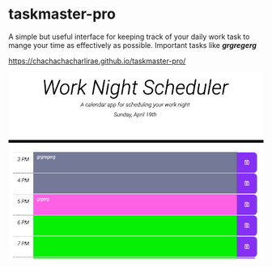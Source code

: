 # taskmaster-pro

A simple but useful interface for keeping track of your daily work task to mange your time as effectively as possible.
Important tasks like ***grgregerg***



https://chachachacharlirae.github.io/taskmaster-pro/


![Image description](https://github.com/chachachacharlirae/taskmaster-pro/blob/master/Screen%20Shot%202020-04-19%20at%205.37.04%20PM.png)



